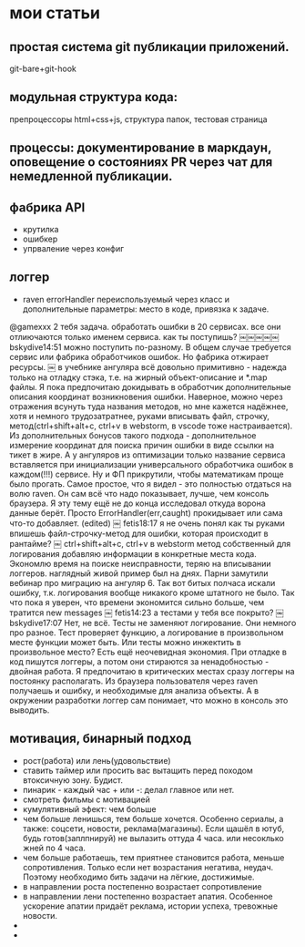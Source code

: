 # мои статьи

## простая система git публикации приложений. 

git-bare+git-hook

## модульная структура кода: 

препроцессоры html+css+js, структура папок, тестовая страница

## процессы: документирование в маркдаун, оповещение о состояниях PR через чат для немедленной публикации.

## фабрика API
 * крутилка
 * ошибкер
 * упрваление через конфиг

## логгер

 * raven errorHandler переиспользуемый через класс и дополнительные параметры: место в коде, привязка к задаче.

@gamexxx 2 тебя задача. обработать ошибки в 20 сервисах. все они отлиючаются только именем сервиса. как ты поступишь?
￼￼￼￼￼
bskydive14:51
можно поступить по-разному. В общем случае требуется сервис или фабрика обработчиков ошибок. Но фабрика отжирает ресурсы.
￼
в учебнике ангуляра всё довольно примитивно - надежда только на отладку стэка, т.е. на жирный объект-описание и *.map файлы. Я пока предпочитаю докидывать в обработчик дополнительные описания координат возникновения ошибки. Наверное, можно через отражения всунуть туда названия методов, но мне кажется надёжнее, хотя и немного трудозатратнее, руками вписывать файл, строчку, метод(ctrl+shift+alt+c, ctrl+v в webstorm, в vscode тоже настраивается). Из дополнительных бонусов такого подхода - дополнительное измерение координат для поиска причин ошибки в виде ссылки на тикет в жире. А у ангуляров из оптимизации только название сервиса вставляется при инициализации универсального обработчика ошибок в каждом(!!!) сервисе. Ну и ФП прикрутили, чтобы математикам проще было прогать. Самое простое, что я видел - это полностью отдаться на волю raven. Он сам всё что надо показывает, лучше, чем консоль браузера. Я эту тему ещё не до конца исследовал откуда ворона данные берёт. Просто ErrorHandler(err,caught) прокидывает или сама что-то добавляет. (edited)
￼
fetis18:17
я не очень понял как ты руками впишешь файл-строчку-метод для ошибки, которая происходит в рантайме?
￼
ctrl+shift+alt+c, ctrl+v в webstorm
метод собственный для логирования
добавляю информации в конкретные места кода. Экономлю время на поиске неисправности, теряю на вписывании логгеров.
наглядный живой пример был на днях. Парни замутили вебинар про миграцию на ангуляр 6. Так вот битых полчаса искали ошибку, т.к. логирования вообще никакого кроме штатного не было.
Так что пока я уверен, что времени экономится сильно больше, чем тратится
new messages
￼
fetis14:23
а тестами у тебя все покрыто?
￼
bskydive17:07
Нет, не всё. Тесты не заменяют логирование. Они немного про разное. Тест проверяет функцию, а логирование в произвольном месте функции может быть. Или тесты можно инжектить в произвольное место?
Есть ещё неочевидная экономия. При отладке в код пишутся логгеры, а потом они стираются за ненадобностью - двойная работа. Я предпочитаю в критических местах сразу логгеры на постоянку располагать. Из браузера пользователя через raven получаешь и ошибку, и необходимые для анализа объекты. А в окружении разработки логгер сам понимает, что можно в консоль это выводить.

## мотивация, бинарный подход

 * рост(работа) или лень(удовольствие)
 * ставить таймер или просить вас вытащить перед походом  втоксичную зону. Будист.
 * пинарик - каждый час + или -: делал главное или нет.
 * смотреть фильмы с мотивацией
 * кумулятивный эфект: чем больше
 * чем больше ленишься, тем больше хочется. Особенно сериалы, а также: соцсети, новости, реклама(магазины). Если щашёл в ютуб, будь готов(заплпнируй) не вылазить оттуда 4 часа. или несоклько жней по 4 часа.
 * чем больше работаешь, тем приятнее становится работа, меньше сопротивления. Только если нет возрастания негатива, неудач. Поэтому необходимо бить задачи на лёгкие, достижимые.
 * в направлении роста постепенно возрастает сопротивление
 * в направлении лени постепенно возрастает апатия. Особенное ускорение апатии придаёт реклама, истории успеха, тревожные новости. 
 * 
 * 
 
